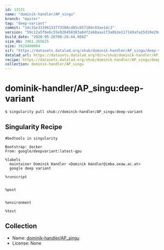 ```yaml
---
id: 13131
name: "dominik-handler/AP_singu"
branch: "master"
tag: "deep-variant"
commit: "1dc31e33396133773508cd85c05710dc93ae1dc3"
version: "59c12a5fbe6c55e928458383a84f2a68aaa1f3a8b2e117149afa25d10e29dde4"
build_date: "2020-05-26T08:26:44.984Z"
size_mb: 3461.265625
size: 3629400064
sif: "https://datasets.datalad.org/shub/dominik-handler/AP_singu/deep-variant/2020-05-26-1dc31e33-59c12a5f/59c12a5fbe6c55e928458383a84f2a68aaa1f3a8b2e117149afa25d10e29dde4.sif"
datalad_url: https://datasets.datalad.org?dir=/shub/dominik-handler/AP_singu/deep-variant/2020-05-26-1dc31e33-59c12a5f/
recipe: https://datasets.datalad.org/shub/dominik-handler/AP_singu/deep-variant/2020-05-26-1dc31e33-59c12a5f/Singularity
collection: dominik-handler/AP_singu
---
```


# dominik-handler/AP_singu:deep-variant

```bash
$ singularity pull shub://dominik-handler/AP_singu:deep-variant
```

## Singularity Recipe

```singularity
#bedtools in singularity

Bootstrap: docker
From: google/deepvariant:latest-gpu

%labels
  maintainer Dominik Handler <Dominik Handler@imba.oeaw.ac.at>
  google deep variant

%runscript
    

%post


%environment

%test
```

## Collection

 - Name: [dominik-handler/AP_singu](https://github.com/dominik-handler/AP_singu)
 - License: None

